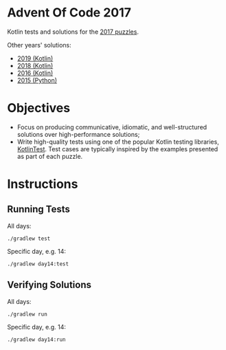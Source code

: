 # Advent Of Code 2017

Kotlin tests and solutions for the [2017 puzzles](http://adventofcode.com/2017).

Other years' solutions:

- [2019 (Kotlin)](https://github.com/stkent/AdventOfCode2019)
- [2018 (Kotlin)](https://github.com/stkent/AdventOfCode2018)
- [2016 (Kotlin)](https://github.com/stkent/AdventOfCode2016)
- [2015 (Python)](https://github.com/stkent/AdventOfCode2015)

# Objectives

- Focus on producing communicative, idiomatic, and well-structured solutions over high-performance solutions;
- Write high-quality tests using one of the popular Kotlin testing libraries, [KotlinTest](https://github.com/kotlintest/kotlintest). Test cases are typically inspired by the examples presented as part of each puzzle.

# Instructions

## Running Tests

All days:

    ./gradlew test

Specific day, e.g. 14:

    ./gradlew day14:test

## Verifying Solutions

All days:

    ./gradlew run

Specific day, e.g. 14:

    ./gradlew day14:run
